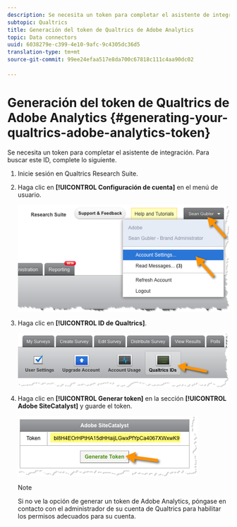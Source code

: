 ```yaml
---
description: Se necesita un token para completar el asistente de integración. Para buscar este ID, complete lo siguiente.
subtopic: Qualtrics
title: Generación del token de Qualtrics de Adobe Analytics
topic: Data connectors
uuid: 6038279e-c399-4e10-9afc-9c4305dc36d5
translation-type: tm+mt
source-git-commit: 99ee24efaa517e8da700c67818c111c4aa90dc02

---
```



# Generación del token de Qualtrics de Adobe Analytics {#generating-your-qualtrics-adobe-analytics-token}

Se necesita un token para completar el asistente de integración. Para buscar este ID, complete lo siguiente.

1. Inicie sesión en Qualtrics Research Suite.
1. Haga clic en **[!UICONTROL Configuración de cuenta]** en el menú de usuario.

   ![](assets/qualtrics-token-1.png)

1. Haga clic en **[!UICONTROL ID de Qualtrics]**.

   ![](assets/qualtrics-token-2.png)

1. Haga clic en **[!UICONTROL Generar token]** en la sección **[!UICONTROL Adobe SiteCatalyst]** y guarde el token.

   ![](assets/qualtrics-token-3.png)

   >[!NOTE]
   >
   >Si no ve la opción de generar un token de Adobe Analytics, póngase en contacto con el administrador de su cuenta de Qualtrics para habilitar los permisos adecuados para su cuenta.

